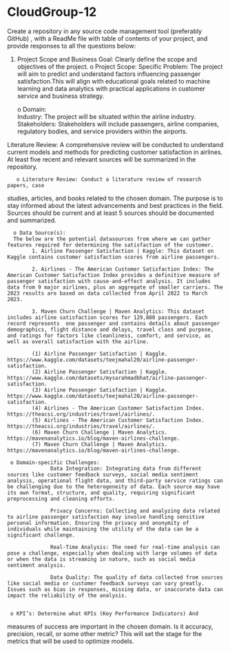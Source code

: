 # CloudGroup-12
Create a repository in any source code management tool (preferably GitHub) , with a ReadMe file with table of contents of your project, and provide responses to all the questions below:

1. Project Scope and Business Goal: Clearly define the scope and objectives of
the project.
       o Project Scope:
            Specific Problem: The project will aim to predict and understand factors influencing passenger satisfaction.This will align with educational goals related to machine learning and data analytics with practical applications in customer service and business strategy.

      o Domain:   
            Industry: The project will be situated within the airline industry.
            Stakeholders: Stakeholders will include passengers, airline companies, regulatory bodies, and service providers within the airports.

Literature Review: A comprehensive review will be conducted to understand current models and methods for predicting customer satisfaction in airlines. At least five recent and relevant sources will be summarized in the repository.

       o Literature Review: Conduct a literature review of research papers, case
studies, articles, and books related to the chosen domain. The purpose is
to stay informed about the latest advancements and best practices in the
field. Sources should be current and at least 5 sources should be
documented and summarized.

      o Data Source(s): 
      The below are the potential datasources from where we can gather features required for determining the satisfaction of the customer.
            1. Airline Passenger Satisfaction | Kaggle: This dataset on Kaggle contains customer satisfaction scores from airline passengers.

            2. Airlines - The American Customer Satisfaction Index: The American Customer Satisfaction Index provides a definitive measure of passenger satisfaction with cause-and-effect analysis. It includes data from 9 major airlines, plus an aggregate of smaller carriers. The 2023 results are based on data collected from April 2022 to March 2023.

            3. Maven Churn Challenge | Maven Analytics: This dataset includes airline satisfaction scores for 129,880 passengers. Each record represents  one passenger and contains details about passenger demographics, flight distance and delays, travel class and purpose, and ratings for factors like cleanliness, comfort, and service, as well as overall satisfaction with the airline.

            (1) Airline Passenger Satisfaction | Kaggle. https://www.kaggle.com/datasets/teejmahal20/airline-passenger-satisfaction.
            (2) Airline Passenger Satisfaction | Kaggle. https://www.kaggle.com/datasets/mysarahmadbhat/airline-passenger-satisfaction.
            (3) Airline Passenger Satisfaction | Kaggle. https://www.kaggle.com/datasets/teejmahal20/airline-passenger-satisfaction.
            (4) Airlines - The American Customer Satisfaction Index. https://theacsi.org/industries/travel/airlines/.   
            (5) Airlines - The American Customer Satisfaction Index. https://theacsi.org/industries/travel/airlines/.
            (6) Maven Churn Challenge | Maven Analytics. https://mavenanalytics.io/blog/maven-airlines-challenge.
            (7) Maven Churn Challenge | Maven Analytics. https://mavenanalytics.io/blog/maven-airlines-challenge.

     o Domain-specific Challenges: 
                  Data Integration: Integrating data from different sources like customer feedback surveys, social media sentiment analysis, operational flight data, and third-party service ratings can be challenging due to the heterogeneity of data. Each source may have its own format, structure, and quality, requiring significant preprocessing and cleaning efforts.

                  Privacy Concerns: Collecting and analyzing data related to airline passenger satisfaction may involve handling sensitive personal information. Ensuring the privacy and anonymity of individuals while maintaining the utility of the data can be a significant challenge.

                  Real-Time Analysis: The need for real-time analysis can pose a challenge, especially when dealing with large volumes of data or when the data is streaming in nature, such as social media sentiment analysis.

                  Data Quality: The quality of data collected from sources like social media or customer feedback surveys can vary greatly. Issues such as bias in responses, missing data, or inaccurate data can impact the reliability of the analysis.

                  
     o KPI’s: Determine what KPIs (Key Performance Indicators) And
measures of success are important in the chosen domain. Is it
accuracy, precision, recall, or some other metric? This will set the
stage for the metrics that will be used to optimize models.
